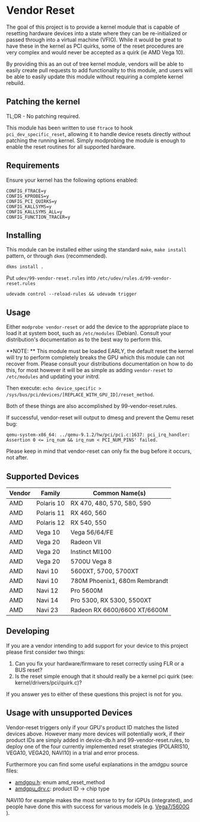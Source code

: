 # Vendor Reset

The goal of this project is to provide a kernel module that is capable of
resetting hardware devices into a state where they can be re-initialized or
passed through into a virtual machine (VFIO). While it would be great to have
these in the kernel as PCI quirks, some of the reset procedures are very complex
and would never be accepted as a quirk (ie AMD Vega 10).

By providing this as an out of tree kernel module, vendors will be able to
easily create pull requests to add functionality to this module, and users will
be able to easily update this module without requiring a complete kernel rebuild.

## Patching the kernel

TL;DR - No patching required.

This module has been written to use `ftrace` to hook `pci_dev_specific_reset`,
allowing it to handle device resets directly without patching the running
kernel. Simply modprobing the module is enough to enable the reset routines for
all supported hardware.

## Requirements

Ensure your kernel has the following options enabled:

```
CONFIG_FTRACE=y
CONFIG_KPROBES=y
CONFIG_PCI_QUIRKS=y
CONFIG_KALLSYMS=y
CONFIG_KALLSYMS_ALL=y
CONFIG_FUNCTION_TRACER=y
```

## Installing

This module can be installed either using the standard `make`, `make install`
pattern, or through `dkms` (recommended).

    dkms install .

Put `udev/99-vendor-reset.rules` into `/etc/udev/rules.d/99-vendor-reset.rules`

    udevadm control --reload-rules && udevadm trigger

## Usage

Either `modprobe vendor-reset` or add the device to the appropriate place to
load it at system boot, such as `/etc/modules` (Debian). Consult your
distribution's documentation as to the best way to perform this.

**NOTE: ** This module must be loaded EARLY, the default reset the kernel will
try to perform completely breaks the GPU which this module can not recover from.
Please consult your distributions documentation on how to do this, for most
however it will be as simple as adding `vendor-reset` to `/etc/modules` and
updating your initrd.

Then execute: `echo device_specific > /sys/bus/pci/devices/[REPLACE_WITH_GPU_ID]/reset_method`.

Both of these things are also accomplished by 99-vendor-reset.rules.

If successful, vendor-reset will output to dmesg and prevent the Qemu reset bug:

    qemu-system-x86_64: ../qemu-9.1.2/hw/pci/pci.c:1637: pci_irq_handler: Assertion 0 <= irq_num && irq_num < PCI_NUM_PINS' failed.

Please keep in mind that vendor-reset can only fix the bug before it occurs, not after.

## Supported Devices

| Vendor | Family | Common Name(s)
|---|---|---|
|AMD|Polaris 10| RX 470, 480, 570, 580, 590 |
|AMD|Polaris 11| RX 460, 560 |
|AMD|Polaris 12| RX 540, 550 |
|AMD|Vega 10| Vega 56/64/FE |
|AMD|Vega 20| Radeon VII |
|AMD|Vega 20| Instinct MI100 |
|AMD|Vega 20| 5700U Vega 8 |
|AMD|Navi 10| 5600XT, 5700, 5700XT |
|AMD|Navi 10| 780M Phoenix1, 680m Rembrandt |
|AMD|Navi 12| Pro 5600M |
|AMD|Navi 14| Pro 5300, RX 5300, 5500XT |
|AMD|Navi 23|Radeon RX 6600/6600 XT/6600M |

## Developing

If you are a vendor intending to add support for your device to this project
please first consider two things:

1. Can you fix your hardware/firmware to reset correctly using FLR or a BUS
   reset?
2. Is the reset simple enough that it should really be a kernel pci quirk
   (see: kernel/drivers/pci/quirk.c)?

If you answer yes to either of these questions this project is not for you.

## Usage with unsupported Devices

Vendor-reset triggers only if your GPU's product ID matches the listed 
devices above. However many more devices will potentially work, if their 
product IDs are simply added in device-db.h and 99-vendor-reset.rules, to 
deploy one of the four currently implemented reset strategies (POLARIS10, 
VEGA10, VEGA20, NAVI10) in a trial and error process.

Furthermore you can find some useful explanations in the amdgpu source files:
* [amdgpu.h](https://github.com/torvalds/linux/blob/master/drivers/gpu/drm/amd/amdgpu/amdgpu.h): enum amd_reset_method 
* [amdgpu_drv.c](https://github.com/torvalds/linux/blob/master/drivers/gpu/drm/amd/amdgpu/amdgpu_drv.c): product ID -> chip type

NAVI10 for example makes the most sense to try for iGPUs (integrated), and
people have done this with success for various models (e.g. [Vega7/5600G](https://forum.proxmox.com/threads/amd-ryzen-5600g-igpu-code-43-error.138665/post-726791) ).


